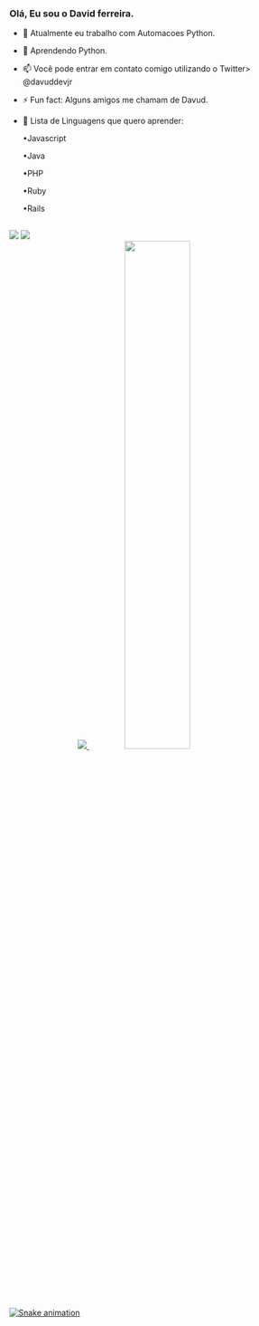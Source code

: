 ### Olá, Eu sou o David ferreira.

- 🔭 Atualmente eu trabalho com Automacoes Python.
- 🌱 Aprendendo Python.
- 📫 Você pode entrar em contato comigo utilizando o Twitter> @davuddevjr
- ⚡ Fun fact: Alguns amigos me chamam de Davud.
- 💬 Lista de Linguagens que quero aprender:
  
  •Javascript
  
  •Java
  
  •PHP
  
  •Ruby
  
  •Rails
  ##
<div> 
  <a href="https://instagram.com/Davu1d target="_blank"><img src="https://img.shields.io/badge/-Instagram-%23E4405F?style=for-the-badge&logo=instagram&logoColor=white" target="_blank"></a> 
  <a href = "daviddevjob@gmail.com"><img src="https://img.shields.io/badge/-Gmail-%23333?style=for-the-badge&logo=gmail&logoColor=white" target="_blank"></a>
</div>

<div align="center">
<a href="https://github.com/davidferreirad1">
  <img Witdth="50%" src="https://github-readme-stats.vercel.app/api?username=davidferreirad1&show_icons=true&theme=dracula&include_all_commits=true&count_private=true"/>
  <img width="48%" src="https://github-readme-stats.vercel.app/api/top-langs/?username=davidferreirad1&layout=compact&langs_count=7&theme=dracula"/>
</div>

![Snake animation](https://github.com/davidferreirad1/davidferreirad1/blob/output/github-contribution-grid-snake.svg)
